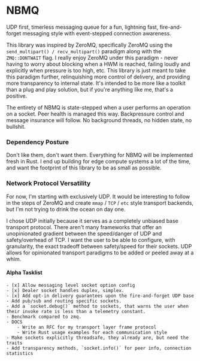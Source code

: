 # NBMQ

UDP first, timerless messaging queue for a fun, lightning fast, fire-and-forget messaging style with event-stepped connection awareness.

This library was inspired by ZeroMQ, specifically ZeroMQ using the `send_multipart() / recv_multipart()` paradigm along with the `ZMQ::DONTWAIT` flag.
I really enjoy ZeroMQ under this paradigm - never having to worry about blocking when a HWM is reached, failing loudly and explicitly when pressure is too high, etc.
This library is just meant to take this paradigm further, relinquishing more control of delivery, and providing more transparency to internal state. It's 
intended to be more like a toolkit than a plug and play solution, but if you're anything like me, that's a positive.

The entirety of NBMQ is state-stepped when a user performs an operation on a socket. Peer health is managed this way. Backpressure control and message insurance will
follow. No background threads, no hidden state, no bullshit.

### Dependency Posture

Don't like them, don't want them. Everything for NBMQ will be implemented fresh in Rust. I end up building for edge compute systems a lot of the time, 
and want the footprint of this library to be as small as possible.

### Network Protocol Versatility

For now, I'm starting with exclusively UDP. It would be interesting to follow in the steps of ZeroMQ and create `mmap` / `TCP` / `etc` style transport backends,
but I'm not trying to drink the ocean on day one.

I chose UDP initially because it serves as a completely unbiased base transport protocol. There aren't many frameworks that offer an unopinionated 
gradient between the speed/danger of UDP and safety/overhead of TCP. I want the user to be able to configure, with granularity, the exact tradeoff 
between safety/speed for their sockets. UDP allows for opinionated transport paradigms to be added or peeled away at a whim.

#### Alpha Tasklist
    - [x] Allow messaging level socket option config
    - [x] Dealer socket handles duplex, simplex. 
    - [x] Add opt-in delivery guarantees upon the fire-and-forget UDP base
    - Add pub/sub and routing specific sockets.
    - Add a `socket.debug()` method to sockets, that warns the user when their invoke rate is less than a telemetry constant.
    - Benchmark compared to zmq.
    - DOCS
        - Write an RFC for my transport layer frame protocol
        - Write Rust usage examples for each communication style
    - Make sockets explicitly threadsafe, they already are, but need the traits
    - Add transparency methods, `socket.info()` for peer info, connection statistics

